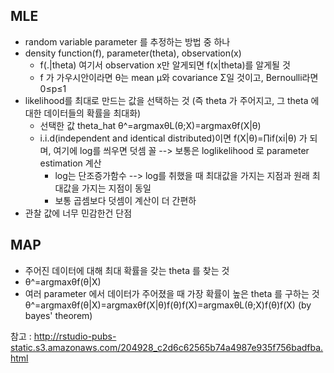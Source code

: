 ## MLE
* random variable parameter 를 추정하는 방법 중 하나
* density function(f), parameter(theta), observation(x)
	* f(.|theta) 여기서 observation x만 알게되면 f(x|theta)를 알게될 것
	* f 가 가우시안이라면 θ는 mean μ와 covariance Σ일 것이고, Bernoulli라면 0≤p≤1
* likelihood를 최대로 만드는 값을 선택하는 것
(즉 theta 가 주어지고, 그 theta 에 대한 데이터들의 확률을 최대화)
	* 선택한 값 theta_hat
	θ^=argmaxθL(θ;X)=argmaxθf(X|θ)
	* i.i.d(independent and identical distributed)이면 f(X|θ)=∏if(xi|θ) 가 되며, 여기에 log를 씌우면 덧셈 꼴 --> 보통은 loglikelihood 로 parameter estimation 계산
		* log는 단조증가함수 -->  log를 취했을 때 최대값을 가지는 지점과 원래 최대값을 가지는 지점이 동일
		* 보통 곱셈보다 덧셈이 계산이 더 간편하
* 관찰 값에 너무 민감한건 단점

## MAP
* 주어진 데이터에 대해 최대 확률을 갖는 theta 를 찾는 것
* θ^=argmaxθf(θ|X)
* 여러 parameter 에서 데이터가 주어졌을 때 가장 확률이 높은 theta 를 구하는 것
θ^=argmaxθf(θ|X)=argmaxθf(X|θ)f(θ)f(X)=argmaxθL(θ;X)f(θ)f(X)
(by bayes' theorem)


참고 : http://rstudio-pubs-static.s3.amazonaws.com/204928_c2d6c62565b74a4987e935f756badfba.html
